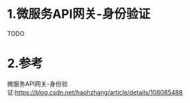 # 1.微服务API网关-身份验证
TODO 

# 2.参考
微服务API网关-身份验证:https://blog.csdn.net/haohzhang/article/details/108085488
